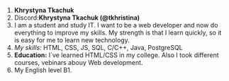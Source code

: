1. **Khrystyna Tkachuk**
2. Discord:**Khrystyna Tkachuk (@tkhristina)**
3. I am a student and study IT. I want to be a web developer and now do everything to improve my skills. My strength is that I learn quickly, so  it is easy for me to learn new technology.
4. *My skills:* HTML, CSS, JS, SQL, C/C++, Java, PostgreSQL
5. **Education:** I`ve learned HTML/CSS in my college. Also I took different courses, vebinars abouy Web development.
6. My English level B1.
